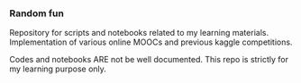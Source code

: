 ### Random fun

Repository for scripts and notebooks related to my learning materials. Implementation of various online MOOCs and previous kaggle competitions.

Codes and notebooks ARE not be well documented. This repo is strictly for my learning purpose only.  
